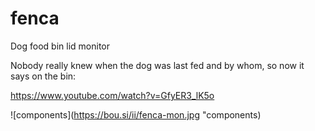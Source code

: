 # fenca
Dog food bin lid monitor

Nobody really knew when the dog was last fed and by whom, so now it says on the bin:

https://www.youtube.com/watch?v=GfyER3_lK5o

![components](https://bou.si/ii/fenca-mon.jpg "components)
